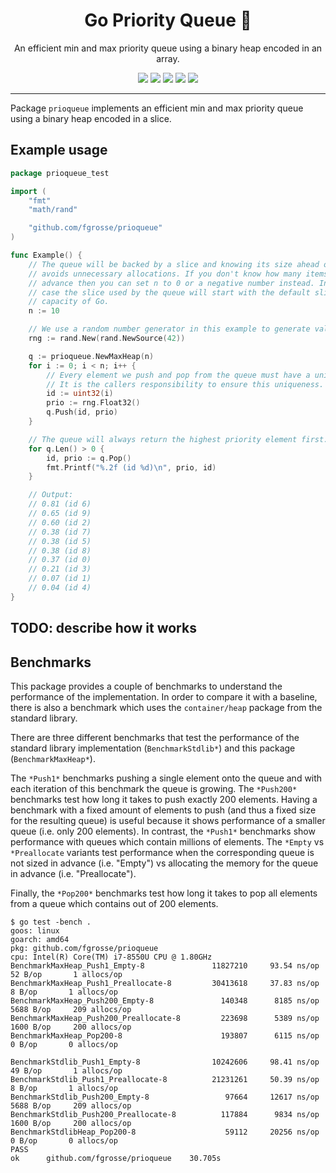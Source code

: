 <h1 align="center">Go Priority Queue 🚥</h1>
<p align="center">An efficient min and max priority queue using a binary heap encoded in an array.</p>
<p align="center">
   <a href="https://github.com/fgrosse/prioqueue/releases"><img src="https://img.shields.io/github/tag/fgrosse/prioqueue.svg?label=version&color=brightgreen"></a>
   <a href="https://github.com/fgrosse/prioqueue/actions/workflows/test.yml"><img src="https://github.com/fgrosse/prioqueue/actions/workflows/test.yml/badge.svg"></a>
   <a href="https://goreportcard.com/report/github.com/fgrosse/prioqueue"><img src="https://goreportcard.com/badge/github.com/fgrosse/prioqueue"></a>
   <!-- <a href="https://codecov.io/gh/fgrosse/prioqueue"><img src="https://codecov.io/gh/fgrosse/prioqueue/branch/master/graph/badge.svg"/></a> -->
    <a href="https://pkg.go.dev/github.com/fgrosse/prioqueue"><img src="https://img.shields.io/badge/godoc-reference-blue.svg?color=blue"></a>
    <a href="https://github.com/fgrosse/prioqueue/blob/master/LICENSE"><img src="https://img.shields.io/badge/license-BSD--3--Clause-blue.svg"></a>
</p>

---

Package `prioqueue` implements an efficient min and max priority queue using a
binary heap encoded in a slice.   

## Example usage

[embedmd]:# (example_test.go)
```go
package prioqueue_test

import (
	"fmt"
	"math/rand"

	"github.com/fgrosse/prioqueue"
)

func Example() {
	// The queue will be backed by a slice and knowing its size ahead of time
	// avoids unnecessary allocations. If you don't know how many items in
	// advance then you can set n to 0 or a negative number instead. In this
	// case the slice used by the queue will start with the default slice
	// capacity of Go.
	n := 10

	// We use a random number generator in this example to generate values.
	rng := rand.New(rand.NewSource(42))

	q := prioqueue.NewMaxHeap(n)
	for i := 0; i < n; i++ {
		// Every element we push and pop from the queue must have a unique identifier.
		// It is the callers responsibility to ensure this uniqueness.
		id := uint32(i)
		prio := rng.Float32()
		q.Push(id, prio)
	}

	// The queue will always return the highest priority element first.
	for q.Len() > 0 {
		id, prio := q.Pop()
		fmt.Printf("%.2f (id %d)\n", prio, id)
	}

	// Output:
	// 0.81 (id 6)
	// 0.65 (id 9)
	// 0.60 (id 2)
	// 0.38 (id 7)
	// 0.38 (id 5)
	// 0.38 (id 8)
	// 0.37 (id 0)
	// 0.21 (id 3)
	// 0.07 (id 1)
	// 0.04 (id 4)
}
```

## TODO: describe how it works

## Benchmarks

This package provides a couple of benchmarks to understand the performance of
the implementation. In order to compare it with a baseline, there is also a
benchmark which uses the `container/heap` package from the standard library.

There are three different benchmarks that test the performance of the standard
library implementation (`BenchmarkStdlib*`) and this package (`BenchmarkMaxHeap*`).

The `*Push1*` benchmarks pushing a single element onto the queue and with each
iteration of this benchmark the queue is growing. The `*Push200*` benchmarks
test how long it takes to push exactly 200 elements. Having a benchmark with a
fixed amount of elements to push (and thus a fixed size for the resulting queue)
is useful because it shows performance of a smaller queue (i.e. only 200 elements).
In contrast, the `*Push1*` benchmarks show performance with queues which contain
millions of elements. The `*Empty` vs `*Preallocate` variants test performance
when the corresponding queue is not sized in advance (i.e. "Empty") vs allocating
the memory for the queue in advance (i.e. "Preallocate").

Finally, the `*Pop200*` benchmarks test how long it takes to pop all elements
from a queue which contains out of 200 elements.

```shell
$ go test -bench .
goos: linux
goarch: amd64
pkg: github.com/fgrosse/prioqueue
cpu: Intel(R) Core(TM) i7-8550U CPU @ 1.80GHz
BenchmarkMaxHeap_Push1_Empty-8               11827210     93.54 ns/op       52 B/op       1 allocs/op
BenchmarkMaxHeap_Push1_Preallocate-8         30413618     37.83 ns/op        8 B/op       1 allocs/op
BenchmarkMaxHeap_Push200_Empty-8               140348      8185 ns/op     5688 B/op     209 allocs/op
BenchmarkMaxHeap_Push200_Preallocate-8         223698      5389 ns/op     1600 B/op     200 allocs/op
BenchmarkMaxHeap_Pop200-8                      193807      6115 ns/op        0 B/op       0 allocs/op

BenchmarkStdlib_Push1_Empty-8                10242606     98.41 ns/op       49 B/op       1 allocs/op
BenchmarkStdlib_Push1_Preallocate-8          21231261     50.39 ns/op        8 B/op       1 allocs/op
BenchmarkStdlib_Push200_Empty-8                 97664     12617 ns/op     5688 B/op     209 allocs/op
BenchmarkStdlib_Push200_Preallocate-8          117884      9834 ns/op     1600 B/op     200 allocs/op
BenchmarkStdlibHeap_Pop200-8                    59112     20256 ns/op        0 B/op       0 allocs/op
PASS
ok      github.com/fgrosse/prioqueue    30.705s
```
